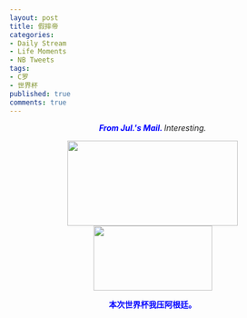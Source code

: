 ```yaml
---
layout: post
title: 假摔帝
categories:
- Daily Stream
- Life Moments
- NB Tweets
tags:
- C罗
- 世界杯
published: true
comments: true
---
```

<p><p style="text-align: center;"><strong><em><span style="color: #0000ff;">From Jul.'s Mail.
</span></em></strong><em>Interesting.</em></p>
<p style="text-align: center;"><a href="http://blog.wangyaodi.com/wp-content/uploads/2010/06/image001.gif"><img class="aligncenter size-full wp-image-521" title="image001" src="http://blog.wangyaodi.com/wp-content/uploads/2010/06/image001.gif" alt="" width="300" height="150" /></a>
<a href="http://blog.wangyaodi.com/wp-content/uploads/2010/06/image002.gif"><img class="aligncenter size-full wp-image-522" title="image002" src="http://blog.wangyaodi.com/wp-content/uploads/2010/06/image002.gif" alt="" width="209" height="114" /></a></p>
<p style="text-align: center;"><span style="color: #0000ff;"><strong>本次世界杯我压阿根廷。</strong></span></p></p>
